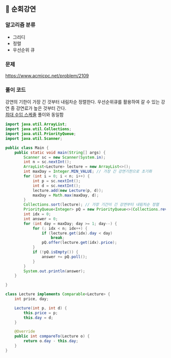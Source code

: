 ## 🌱 순회강연

### 알고리즘 분류

- 그리디
- 정렬
- 우선순위 큐

### 문제

https://www.acmicpc.net/problem/2109

### 풀이 코드

강연의 기한이 가장 긴 것부터 내림차순 정렬한다.
우선순위큐를 활용하여 갈 수 있는 강연 중 강연료가 높은 것부터 간다.  
[최대 수입 스케줄](https://github.com/0seony/algorithm-study/blob/ca4a0db8bcb46ba370e227c30dd81f2a31a7f832/Inflearn/Greedy/%EC%B5%9C%EB%8C%80%20%EC%88%98%EC%9E%85%20%EC%8A%A4%EC%BC%80%EC%A4%84.md) 풀이와 동일함

```java
import java.util.ArrayList;
import java.util.Collections;
import java.util.PriorityQueue;
import java.util.Scanner;

public class Main {
	public static void main(String[] args) {
		Scanner sc = new Scanner(System.in);
		int n = sc.nextInt();
		ArrayList<Lecture> lecture = new ArrayList<>();
		int maxDay = Integer.MIN_VALUE; // 가장 긴 강연기한으로 초기화
		for (int i = 0; i < n; i++) {
			int p = sc.nextInt();
			int d = sc.nextInt();
			lecture.add(new Lecture(p, d));
			maxDay = Math.max(maxDay, d);
		}
		Collections.sort(lecture); // 가장 기간이 긴 강연부터 내림차순 정렬
		PriorityQueue<Integer> pQ = new PriorityQueue<>(Collections.reverseOrder()); // 가장 높은 가격부터 우선순위를 부여하여 꺼냄
		int idx = 0;
		int answer = 0;
		for (int day = maxDay; day >= 1; day--) {
			for (; idx < n; idx++) {
				if (lecture.get(idx).day < day)
					break;
				pQ.offer(lecture.get(idx).price);
			}
			if (!pQ.isEmpty()) {
				answer += pQ.poll();
			}
		}
		System.out.println(answer);
	}

}

class Lecture implements Comparable<Lecture> {
	int price, day;

	Lecture(int p, int d) {
		this.price = p;
		this.day = d;
	}

	@Override
	public int compareTo(Lecture o) {
		return o.day - this.day;
	}
}
```
